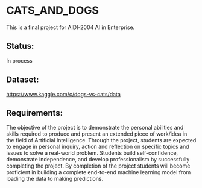 # CATS_AND_DOGS
This is a final project for AIDI-2004 AI in Enterprise.

## Status:
In process

## Dataset:
https://www.kaggle.com/c/dogs-vs-cats/data

## Requirements:
The objective of the project is to demonstrate the personal abilities and skills required to produce and present an extended piece of work/idea in the field of Artificial Intelligence. Through the project, students are expected to engage in personal inquiry, action and reflection on specific topics and issues to solve a real-world problem. Students build self-confidence, demonstrate independence, and develop professionalism by successfully completing the project. 
By completion of the project students will become proficient in building a complete end-to-end machine learning model from loading the data to making predictions.


